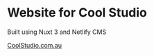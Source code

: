 # Website for Cool Studio

Built using Nuxt 3 and Netlify CMS 

[CoolStudio.com.au](https://www.coolstudio.com.au/)

